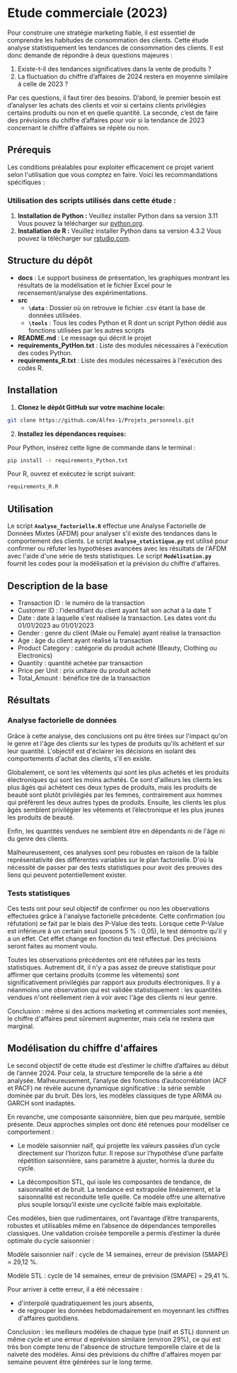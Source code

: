 # Etude commerciale (2023)

Pour construire une stratégie marketing fiable, il est essentiel de comprendre les habitudes de consommation des clients. Cette étude analyse statistiquement les tendances de consommation des clients. Il est donc demande de répondre à deux questions majeures :

1. Existe-t-il des tendances significatives dans la vente de produits ?
2. La fluctuation du chiffre d’affaires de 2024 restera en moyenne similaire à celle de 2023 ?

Par ces questions, il faut tirer des besoins. D’abord, le premier besoin est d’analyser les achats des clients et voir si certains clients privilégies certains produits ou non et en quelle quantité. La seconde, c’est de faire des prévisions du chiffre d’affaires pour voir si la tendance de 2023 concernant le chiffre d’affaires se répète ou non.


## Prérequis
Les conditions préalables pour exploiter efficacement ce projet varient selon l'utilisation que vous comptez en faire. Voici les recommandations spécifiques :

### Utilisation des scripts utilisés dans cette étude :

1. **Installation de Python :** Veuillez installer Python dans sa version 3.11 Vous pouvez la télécharger  sur [python.org](https://www.python.org/).
1. **Installation de R :** Veuillez installer Python dans sa version 4.3.2 Vous pouvez la télécharger  sur [rstudio.com](https://cran.rstudio.com/bin/windows//base/old/).

   
## Structure du dépôt 

- __docs__ : Le support business de présentation, les graphiques montrant les résultats de la modélisation et le fichier Excel pour le recensement/analyse des expérimentations.
- __src__     
    - **`\data`** : Dossier où on retrouve le fichier .csv étant la base de données utilisées.      
    - **`\tools`** : Tous les codes Python et R dont un script Python dédié aux fonctions utilisées par les autres scripts       
- __README.md__ : Le message qui décrit le projet         
- __requirements_PytHon.txt__ : Liste des modules nécessaires à l'exécution des codes Python.  
- __requirements_R.txt__ : Liste des modules nécessaires à l'exécution des codes R.      

## Installation

1. **Clonez le dépôt GitHub sur votre machine locale:** 
```bash
git clone https://github.com/Alfex-1/Projets_personnels.git
```

2. **Installez les dépendances requises:**

Pour Python, insérez cette ligne de commande dans le terminal :
```bash
pip install -r requirements_Python.txt
```
Pour R, ouvrez et exécutez le script suivant:
```bash
requirements_R.R
```

## Utilisation

Le script **`Analyse_factorielle.R`** effectue une Analyse Factorielle de Données Mixtes (AFDM) pour analyser s'il existe des tendances dans le comportement des clients.
Le script **`Analyse_statistique.py`** est utilisé pour confirmer ou réfuter les hypothèses avancées avec les résultats de l'AFDM avec l'aide d'une série de tests statistiques.
Le script **`Modélisation.py`** fournit les codes pour la modélisation et la prévision du chiffre d'affaires.

## Description de la base

- Transaction ID : le numéro de la transaction
- Customer ID : l'idendifiant du client ayant fait son achat à la date T
- Date : date à laquelle s'est réalisée la transaction. Les dates vont du 01/01/2023 au 01/01/2023
- Gender : genre du client (Male ou Female) ayant réalisé la transaction
- Age : âge du client ayant réalisé la transaction
- Product Category : catégorie du produit acheté (Beauty, Clothing ou Electronics)
- Quantity : quantité achetée par transaction
- Price per Unit : prix unitaire du produit acheté
- Total_Amount : bénéfice tiré de la transaction

## Résultats

### Analyse factorielle de données 

Grâce à cette analyse, des conclusions ont pu être tirées sur l'impact qu'on le genre et l'âge des clients sur les types de produits qu'ils achètent et sur leur quantité.
L'objectif est d'éclairer les décisions en isolant des comportements d'achat des clients, s'il en existe.

Globalement, ce sont les vêtements qui sont les plus achetés et les produits électroniques qui sont les moins achetés. Ce sont d'ailleurs les clients les plus âgés qui achètent ces deux types de produits, mais les produits de beauté sont plutôt privilégiés par les femmes, contrairement aux hommes qui préfèrent les deux autres types de produits. Ensuite, les clients les plus âgés semblent privilégier les vêtements et l’électronique et les plus jeunes les produits de beauté.

Enfin, les quantités vendues ne semblent être en dépendants ni de l'âge ni du genre des clients.

Malheureusement, ces analyses sont peu robustes en raison de la faible représentativité des différentes variables sur le plan factorielle. D'où la nécessité de passer par des tests statistiques pour avoir des preuves des liens qui peuvent potentiellement exister.

### Tests statistiques

Ces tests ont pour seul objectif de confirmer ou non les observations effectuées grâce à l'analyse factorielle précédente. Cette confirmation (ou réfutation) se fait par le biais des P-Value des tests. Lorsque cette P-Value est inférieure à un certain seuil (posons 5 % : 0,05), le test démontre qu'il y a un effet. Cet effet change en fonction du test effectué. Des précisions seront faites au moment voulu.

Toutes les observations précédentes ont été réfutées par les tests statistiques. Autrement dit, il n'y a pas assez de preuve statistique pour affirmer que certains produits (comme les vêtements) sont significativement privilégiés par rapport aux produits électroniques.
Il y a néanmoins une observation qui est validée statistiquement : les quantités vendues n'ont réellement rien à voir avec l'âge des clients ni leur genre.

Conclusion : même si des actions marketing et commerciales sont menées, le chiffre d'affaires peut sûrement augmenter, mais cela ne restera que marginal.

## Modélisation du chiffre d'affaires

Le second objectif de cette étude est d’estimer le chiffre d’affaires au début de l’année 2024. Pour cela, la structure temporelle de la série a été analysée. Malheureusement, l’analyse des fonctions d’autocorrélation (ACF et PACF) ne révèle aucune dynamique significative : la série semble dominée par du bruit. Dès lors, les modèles classiques de type ARIMA ou GARCH sont inadaptés.

En revanche, une composante saisonnière, bien que peu marquée, semble présente. Deux approches simples ont donc été retenues pour modéliser ce comportement :

- Le modèle saisonnier naïf, qui projette les valeurs passées d’un cycle directement sur l’horizon futur. Il repose sur l’hypothèse d’une parfaite répétition saisonnière, sans paramètre à ajuster, hormis la durée du cycle.

- La décomposition STL, qui isole les composantes de tendance, de saisonnalité et de bruit. La tendance est extrapolée linéairement, et la saisonnalité est reconduite telle quelle. Ce modèle offre une alternative plus souple lorsqu’il existe une cyclicité faible mais exploitable.

Ces modèles, bien que rudimentaires, ont l’avantage d’être transparents, robustes et utilisables même en l’absence de dépendances temporelles classiques. Une validation croisée temporelle a permis d’estimer la durée optimale du cycle saisonnier :

Modèle saisonnier naïf : cycle de 14 semaines, erreur de prévision (SMAPE) = 29,12 %.

Modèle STL : cycle de 14 semaines, erreur de prévision (SMAPE) = 29,41 %.

Pour arriver à cette erreur, il a été nécessaire :
- d'interpolé quadratiquement les jours absents,
- de regrouper les données hebdomadairement en moyennant les chiffres d'affaires quotidiens.

Conclusion : les meilleurs modèles de chaque type (naïf et STL) donnent un même cycle et une erreur d eprévision similaire (environ 29%), ce qui est très bon compte tenu de l'absence de structure temporelle claire et de la naïveté des modèles. Ainsi des prévisions du chiffre d'affaires moyen par semaine peuvent être générées sur le long terme.
